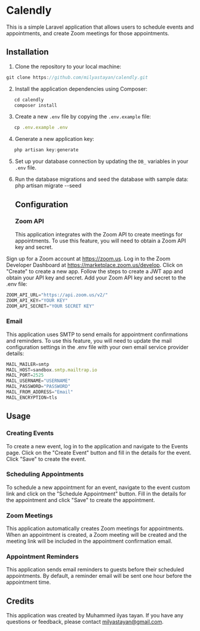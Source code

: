 # Calendly

This is a simple Laravel application that allows users to schedule events and appointments, and create Zoom meetings for
those appointments.

## Installation

1. Clone the repository to your local machine:
```js
git clone https://github.com/milyastayan/calendly.git
```
2. Install the application dependencies using Composer:
```js
   cd calendly
   composer install
```
3. Create a new `.env` file by copying the `.env.example` file:
```js
   cp .env.example .env
```
4. Generate a new application key:
```js
   php artisan key:generate
```
5. Set up your database connection by updating the `DB_` variables in your `.env` file.

6. Run the database migrations and seed the database with sample data:
   php artisan migrate --seed

   ## Configuration
   ### Zoom API
   This application integrates with the Zoom API to create meetings for appointments. To use this feature, you will need
   to obtain a Zoom API key and secret.

Sign up for a Zoom account at https://zoom.us.
Log in to the Zoom Developer Dashboard at https://marketplace.zoom.us/develop.
Click on "Create" to create a new app.
Follow the steps to create a JWT app and obtain your API key and secret.
Add your Zoom API key and secret to the .env file:

```js
ZOOM_API_URL="https://api.zoom.us/v2/"
ZOOM_API_KEY="YOUR KEY"
ZOOM_API_SECRET="YOUR SECRET KEY"
```
### Email
This application uses SMTP to send emails for appointment confirmations and reminders. To use this feature, you will
need to update the mail configuration settings in the .env file with your own email service provider details:

```js
MAIL_MAILER=smtp
MAIL_HOST=sandbox.smtp.mailtrap.io
MAIL_PORT=2525
MAIL_USERNAME="USERNAME"
MAIL_PASSWORD="PASSWORD"
MAIL_FROM_ADDRESS="Email"
MAIL_ENCRYPTION=tls
```
## Usage
### Creating Events
To create a new event, log in to the application and navigate to the Events page. Click on the "Create Event" button and
fill in the details for the event. Click "Save" to create the event.

### Scheduling Appointments
To schedule a new appointment for an event, navigate to the event custom link and click on the "Schedule Appointment"
button. Fill in the details for the appointment and click "Save" to create the appointment.

### Zoom Meetings
This application automatically creates Zoom meetings for appointments. When an appointment is created, a Zoom meeting
will be created and the meeting link will be included in the appointment confirmation email.

### Appointment Reminders
This application sends email reminders to guests before their scheduled appointments. By default, a reminder email will
be sent one hour before the appointment time.

## Credits
This application was created by Muhammed ilyas tayan. If you have any questions or feedback, please contact milyastayan@gmail.com.

